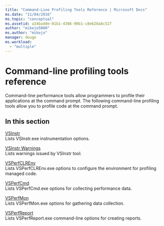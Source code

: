 ```yaml
---
title: "Command-Line Profiling Tools Reference | Microsoft Docs"
ms.date: "11/04/2016"
ms.topic: "conceptual"
ms.assetid: a34ba40e-01b1-4386-90b1-c8e628a8c527
author: "mikejo5000"
ms.author: "mikejo"
manager: douge
ms.workload: 
  - "multiple"
---
```

# Command-line profiling tools reference
Command-line performance tools allow programmers to profile their applications at the command prompt. The following command-line profiling tools allow you to profile code at the command prompt.  
  
## In this section  
 [VSInstr](../profiling/vsinstr.md)  
 Lists VSInstr.exe instrumentation options.  
  
 [VSInstr Warnings](../profiling/vsinstr-warnings.md)  
 Lists warnings issued by VSInstr tool.  
  
 [VSPerfCLREnv](../profiling/vsperfclrenv.md)  
 Lists VSPerfCLREnv.exe options to configure the environment for profiling managed code.  
  
 [VSPerfCmd](../profiling/vsperfcmd.md)  
 Lists VSPerfCmd.exe options for collecting performance data.  
  
 [VSPerfMon](../profiling/vsperfmon.md)  
 Lists VSPerfMon.exe options for gathering data collection.  
  
 [VSPerfReport](../profiling/vsperfreport.md)  
 Lists VSPerfReport.exe command-line options for creating reports.